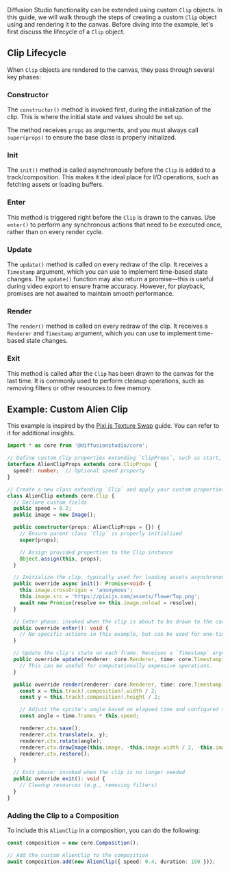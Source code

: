 Diffusion Studio functionality can be extended using custom `Clip` objects. In this guide, we will walk through the steps of creating a custom `Clip` object using and rendering it to the canvas. Before diving into the example, let's first discuss the lifecycle of a `Clip` object.

## Clip Lifecycle

When `Clip` objects are rendered to the canvas, they pass through several key phases:

### Constructor

The `constructor()` method is invoked first, during the initialization of the clip. This is where the initial state and values should be set up.

The method receives `props` as arguments, and you must always call `super(props)` to ensure the base class is properly initialized.

### Init

The `init()` method is called asynchronously before the `Clip` is added to a track/composition. This makes it the ideal place for I/O operations, such as fetching assets or loading buffers.

### Enter

This method is triggered right before the `Clip` is drawn to the canvas. Use `enter()` to perform any synchronous actions that need to be executed once, rather than on every render cycle.

### Update

The `update()` method is called on every redraw of the clip. It receives a `Timestamp` argument, which you can use to implement time-based state changes. The `update()` function may also return a promise—this is useful during video export to ensure frame accuracy. However, for playback, promises are not awaited to maintain smooth performance.

### Render

The `render()` method is called on every redraw of the clip. It receives a `Renderer` and `Timestamp` argument, which you can use to implement time-based state changes.

### Exit

This method is called after the `Clip` has been drawn to the canvas for the last time. It is commonly used to perform cleanup operations, such as removing filters or other resources to free memory.

## Example: Custom Alien Clip

This example is inspired by the [Pixi.js Texture Swap](https://pixijs.com/8.x/playground?exampleId=sprite.textureSwap) guide. You can refer to it for additional insights.

```typescript
import * as core from '@diffusionstudio/core';

// Define custom Clip properties extending `ClipProps`, such as start, stop, etc.
interface AlienClipProps extends core.ClipProps {
  speed?: number;  // Optional speed property
}

// Create a new class extending `Clip` and apply your custom properties
class AlienClip extends core.Clip {
  // Declare custom fields
  public speed = 0.2;
  public image = new Image();

  public constructor(props: AlienClipProps = {}) {
    // Ensure parent class `Clip` is properly initialized
    super(props);

    // Assign provided properties to the Clip instance
    Object.assign(this, props);
  }

  // Initialize the clip, typically used for loading assets asynchronously
  public override async init(): Promise<void> {
    this.image.crossOrigin = 'anonymous';
    this.image.src = 'https://pixijs.com/assets/flowerTop.png';
    await new Promise(resolve => this.image.onload = resolve);
  }

  // Enter phase: invoked when the clip is about to be drawn to the canvas
  public override enter(): void {
    // No specific actions in this example, but can be used for one-time setup
  }

  // Update the clip's state on each frame. Receives a `Timestamp` argument.
  public override update(renderer: core.Renderer, time: core.Timestamp): void | Promise<void> {
    // This can be useful for computationally expensive operations.
  }

  public override render(renderer: core.Renderer, time: core.Timestamp): void {
    const x = this.track!.composition!.width / 2;
    const y = this.track!.composition!.height / 2;

    // Adjust the sprite's angle based on elapsed time and configured speed
    const angle = time.frames * this.speed;

    renderer.ctx.save();
    renderer.ctx.translate(x, y);
    renderer.ctx.rotate(angle);
    renderer.ctx.drawImage(this.image, -this.image.width / 2, -this.image.height / 2);
    renderer.ctx.restore();
  }

  // Exit phase: invoked when the clip is no longer needed
  public override exit(): void {
    // Cleanup resources (e.g., removing filters)
  }
}
```

### Adding the Clip to a Composition

To include this `AlienClip` in a composition, you can do the following:

```typescript
const composition = new core.Composition();

// Add the custom AlienClip to the composition
await composition.add(new AlienClip({ speed: 0.4, duration: 150 }));
```
